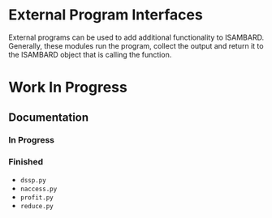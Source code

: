 # External Program Interfaces

External programs can be used to add additional functionality to ISAMBARD.
Generally, these modules run the program, collect the output and return it to
the ISAMBARD object that is calling the function.

# Work In Progress

## Documentation

### In Progress

### Finished

* `dssp.py`
* `naccess.py`
* `profit.py`
* `reduce.py`
